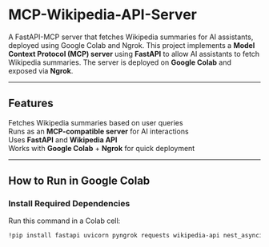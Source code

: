 # MCP-Wikipedia-API-Server
A FastAPI-MCP server that fetches Wikipedia summaries for AI assistants, deployed using Google Colab and Ngrok.
This project implements a **Model Context Protocol (MCP) server** using **FastAPI** to allow AI assistants to fetch Wikipedia summaries. The server is deployed on **Google Colab** and exposed via **Ngrok**.

---

## Features
Fetches Wikipedia summaries based on user queries  
Runs as an **MCP-compatible server** for AI interactions  
Uses **FastAPI** and **Wikipedia API**  
Works with **Google Colab** + **Ngrok** for quick deployment  

---

## How to Run in Google Colab

### Install Required Dependencies  
Run this command in a Colab cell:
```sh
!pip install fastapi uvicorn pyngrok requests wikipedia-api nest_asyncio
